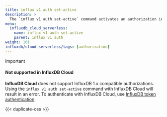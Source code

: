 ```yaml
---
title: influx v1 auth set-active
description: >
  The `influx v1 auth set-active` command activates an authorization in the InfluxDB 1.x compatibility API.
menu:
  influxdb_cloud_serverless:
    name: influx v1 auth set-active
    parent: influx v1 auth
weight: 101
influxdb/cloud-serverless/tags: [authorization]
---
```


> [!Important]
>
>#### Not supported in InfluxDB Cloud
>**InfluxDB Cloud** does not support InfluxDB 1.x compatible authorizations.
>Using the `influx v1 auth set-active` command with InfluxDB Cloud will result in an error.
>To authenticate with InfluxDB Cloud, use [InfluxDB token authentication](/influxdb/cloud-serverless/admin/tokens/).

{{< duplicate-oss >}}
